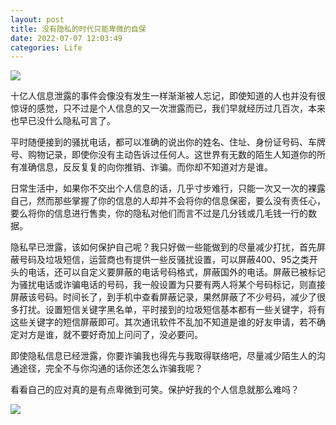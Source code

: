 ```yaml
---
layout: post
title: 没有隐私的时代只能卑微的自保
date: 2022-07-07 12:03:49
categories: Life
---
```

![](https://ucarecdn.com/92a1b037-3a5f-4a4e-b34e-740f1c8fabc0/601.webp)

十亿人信息泄露的事件会像没有发生一样渐渐被人忘记，即使知道的人也并没有很惊讶的感觉，只不过是个人信息的又一次泄露而已，我们早就经历过几百次，本来也早已没什么隐私可言了。

平时随便接到的骚扰电话，都可以准确的说出你的姓名、住址、身份证号码、车牌号、购物记录，即使你没有主动告诉过任何人。这世界有无数的陌生人知道你的所有准确信息，反反复复的向你推销、诈骗。而你却不知道对方是谁。

日常生活中，如果你不交出个人信息的话，几乎寸步难行，只能一次又一次的裸露自己，然而那些掌握了你的信息的人却并不会将你的信息保密，要么没有责任心，要么将你的信息进行售卖，你的隐私对他们而言不过是几分钱或几毛钱一行的数据。

隐私早已泄露，该如何保护自己呢？我只好做一些能做到的尽量减少打扰，首先屏蔽号码及垃圾短信，运营商也有提供一些反骚扰设置，可以屏蔽400、95之类开头的电话，还可以自定义要屏蔽的电话号码格式，屏蔽国外的电话。屏蔽已被标记为骚扰电话或诈骗电话的号码，我一般设置为只要有两人将某个号码标记，则直接屏蔽该号码。时间长了，到手机中查看屏蔽记录，果然屏蔽了不少号码，减少了很多打扰。设置短信关键字黑名单，平时接到的垃圾短信基本都有一些关键字，将有这些关键字的短信屏蔽即可。其次通讯软件不乱加不知道是谁的好友申请，若不确定对方是谁，就不要好奇加上问问了，没必要问。

即使隐私信息已经泄露，你要诈骗我也得先与我取得联络吧，尽量减少陌生人的沟通途径，完全不与你沟通的话你还怎么诈骗我呢？

看看自己的应对真的是有点卑微到可笑。保护好我的个人信息就那么难吗？

![](https://ucarecdn.com/8399e8bc-cb7e-4e31-a9a9-ba891fec5b26/602.webp)